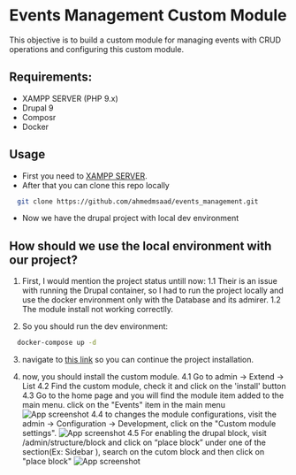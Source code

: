 # Events Management Custom Module

This objective is to build a custom module for managing events with CRUD operations and configuring this custom module.

## Requirements:

- XAMPP SERVER (PHP 9.x)
- Drupal 9
- Composr
- Docker

## Usage

- First you need to [XAMPP SERVER](https://pureinfotech.com/install-xampp-windows-10/).
- After that you can clone this repo locally

```bash
  git clone https://github.com/ahmedmsaad/events_management.git
```

- Now we have the drupal project with local dev environment

## How should we use the local environment with our project?

1. First, I would mention the project status untill now:
   1.1 Their is an issue with running the Drupal container, so I had to run the project locally and use the docker environment only with the Database and its admirer.
   1.2 The module install not working correctlly.

2. So you should run the dev environment:

```bash
  docker-compose up -d
```

3. navigate to [this link](http://localhost/events_management/web) so you can continue the project installation.

4. now, you should install the custom module.
   4.1 Go to admin -> Extend -> List
   4.2 Find the custom module, check it and click on the 'install' button
   4.3 Go to the home page and you will find the module item added to the main menu. click on the "Events" item in the main menu
   ![App screenshot](https://previews.dropbox.com/p/thumb/ABq052XXATDGeLPHIZLvPEMHizXZkA31Ks4mQfezdV0t-s6pPvclID4mVRSIBYEXYT_R_E8c1KiWE81HwNIrgclAlJTiRErhfRoDU3miD5H7tSJJ2X1trJBMiuJWtKUYTl4YnG7W-poRtWHtuAIi-ACViTUWVhJbGtK7vb9Z0dilbSSaBsr7VKQRLPMd2uT69IuHxlikp-XW0jIOoOgZY0w_zpzUziBi8ZE5fVoZi_UxOYI0-EQBiADB1cn-Hs8SxTbmIGhycta32QoYaBaT52AJ4OSfzh474Me8TFCTDoaU3l0fRA3kRY0Gs5rsYNYIvgP4exCGQ3bVFIVkyW7Lw58_R5_FYAGEjXw519wUIhFRzVpw9pQRUwNFazmmK5lH9sQ/p.png)
   4.4 to changes the module configurations, visit the admin -> Configuration -> Development, click on the "Custom module settings".
   ![App screenshot](https://previews.dropbox.com/p/thumb/ABqkWqMBbDjR5i4ainVRzxzlvrWlx4YMNF_q9Wa6UMt_Bj-dQfAHKkE61EHqskZVF4W1xkZWKV9oHRHf5lhAxSrLSMJF2w3rQ4-ngOnIvq-BIFvfpiY7dGImQbKcOedpxmBiBiYqxjVEp4JWcQMAKjkgoYrZSEQDsRkdVKjR8IYC6pTiM-7ECAYIawdqaDey7nAiQt-sBftbFq2a904UjSlN59L15uKvmczoW09ulMMd5-VGKtFdZIgTX0eHoQxkUEzvYXRkB9gNAWeITj571ZKSEAGYheDzeZC-jzXKozYZtWCO1utk0UEnXSu_oX0xx199Z4JDIgZF6sA2uzlzgWqN3b9kKfJvJLYbEblCG0T1AtcFt1-2J9LV4XeLDabqc0U/p.png)
   4.5 For enabling the drupal block, visit /admin/structure/block and click on “place block” under one of the section(Ex: Sidebar ), search on the cutom block and then click on "place block"
   ![App screenshot](https://uc32766f4544ee576809543dcae0.previews.dropboxusercontent.com/p/thumb/ABrdSqY5N2wYiprOb2-Lh1vYLEKzbNifkuW7IZTvegKGpPBCGAj-XtA9re0H9mBRZlziExNEaMGBrbmJNNEIZp2Qj63X3JWSgh3T6OFuUfJNiGi7tf55yKKOJwFxfgG88UxYPw23k7ebrSI3Oa68QZmnZHz-Fzqb60bm9mxo-aZzqILiVivPh1Qeg9hYW1fB6ha9leGhUAkkx8HcaxqD_gFVq2toKSxWMNv1L-s8Ev2y_QMbFSnm-FIn9kVJM5TNueIwm6ZDDb4o7WfLFcjgCDgDdbIM7DxtKmRdEy68NmZbp0kSjeuqtognrawmqkr7xh5y2s2Tm3B5VovTLPweAqB6ZhKUvHziHLcQt4jVpsvje-y9EZihtGN5Ex16qEGp3BYAkYNolxRDtO3mTDKdwn-xkvOkzIGnMtnL6VhjQcA9tg/p.png)
